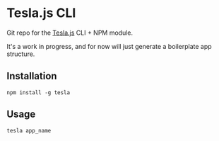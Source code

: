 # Tesla.js CLI

Git repo for the [Tesla.js](https://github.com/teslajs/tesla.js) CLI + NPM module.

It's a work in progress, and for now will just generate a boilerplate app structure.

## Installation

	npm install -g tesla

## Usage

	tesla app_name